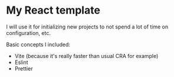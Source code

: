 # My React template

I will use it for initializing new projects to not spend a lot of time on configuration, etc.

Basic concepts I included:

-   Vite (because it's really faster than usual CRA for example)
-   Eslint
-   Prettier
